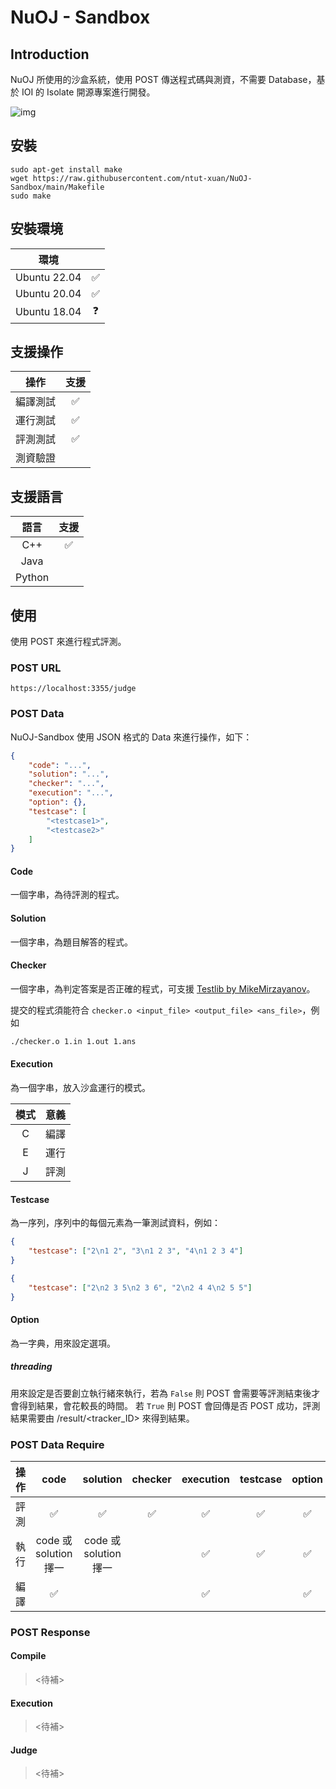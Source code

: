 # NuOJ - Sandbox

## Introduction

NuOJ 所使用的沙盒系統，使用 POST 傳送程式碼與測資，不需要 Database，基於 IOI 的 Isolate 開源專案進行開發。

![img](https://camo.githubusercontent.com/d17ced33372b5d685500dcf5c8ece597ef15fd805aa1f0b767ebc6042307824b/68747470733a2f2f692e696d6775722e636f6d2f59487457364b6a2e706e67)





## 安裝

```
sudo apt-get install make
wget https://raw.githubusercontent.com/ntut-xuan/NuOJ-Sandbox/main/Makefile
sudo make
```



## 安裝環境

|     環境     |      |
| :----------: | :--: |
| Ubuntu 22.04 |  ✅   |
| Ubuntu 20.04 |  ✅   |
| Ubuntu 18.04 |  ❓   |



## 支援操作

|   操作   | 支援 |
| :------: | :--: |
| 編譯測試 |  ✅   |
| 運行測試 |  ✅   |
| 評測測試 |  ✅   |
| 測資驗證 |      |



## 支援語言

|  語言  | 支援 |
| :----: | :--: |
|  C++   |  ✅   |
|  Java  |      |
| Python |      |



## 使用

使用 POST 來進行程式評測。



### POST URL

```
https://localhost:3355/judge
```



### POST Data

NuOJ-Sandbox 使用 JSON 格式的 Data 來進行操作，如下：

```json
{
	"code": "...",
	"solution": "...",
	"checker": "...",
	"execution": "...",
	"option": {},
	"testcase": [
		"<testcase1>",
		"<testcase2>"
	]
}
```



#### Code

一個字串，為待評測的程式。



#### Solution

一個字串，為題目解答的程式。



#### Checker

一個字串，為判定答案是否正確的程式，可支援 [Testlib by MikeMirzayanov](https://github.com/MikeMirzayanov/testlib)。

提交的程式須能符合 `checker.o <input_file> <output_file> <ans_file>`，例如

```bash
./checker.o 1.in 1.out 1.ans
```



#### Execution

為一個字串，放入沙盒運行的模式。

| 模式 | 意義 |
| :--: | :--: |
|  C   | 編譯 |
|  E   | 運行 |
|  J   | 評測 |



#### Testcase

為一序列，序列中的每個元素為一筆測試資料，例如：

```json
{
    "testcase": ["2\n1 2", "3\n1 2 3", "4\n1 2 3 4"]
}
```

```json
{
    "testcase": ["2\n2 3 5\n2 3 6", "2\n2 4 4\n2 5 5"]
}
```

#### Option

為一字典，用來設定選項。

##### threading

用來設定是否要創立執行緒來執行，若為 `False` 則 POST 會需要等評測結束後才會得到結果，會花較長的時間。
若 `True` 則 POST 會回傳是否 POST 成功，評測結果需要由 /result/<tracker_ID> 來得到結果。

### POST Data Require

| 操作 |        code        |      solution      |      checker       |     execution      |      testcase      |      option        |
| :--: | :----------------: | :----------------: | :----------------: | :----------------: | :----------------: | :----------------: |
| 評測 | :white_check_mark: | :white_check_mark: | :white_check_mark: | :white_check_mark: | :white_check_mark: | :white_check_mark: | 
| 執行 | code 或 solution 擇一 | code 或 solution 擇一 |                    | :white_check_mark: | :white_check_mark: | :white_check_mark: | 
| 編譯 | :white_check_mark: |                    |                    | :white_check_mark: |                    | :white_check_mark: | 



### POST Response

#### Compile

> <待補>



#### Execution

> <待補>



#### Judge

> <待補>
